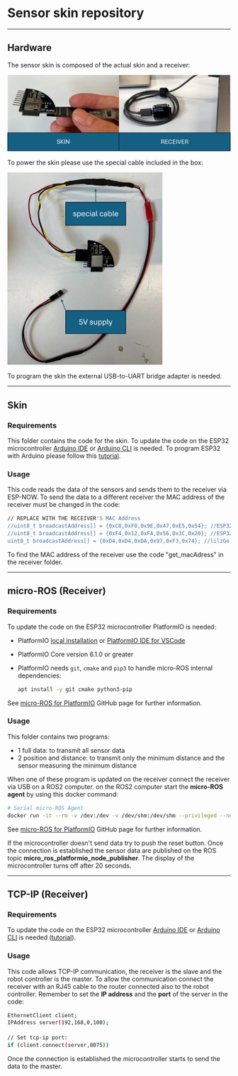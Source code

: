 # Sensor skin repository

---
## Hardware
The sensor skin is composed of the actual skin and a receiver:

<img src="https://github.com/DavideDAlessandri/Sensor_Skin/blob/main/Skin/pic/Picture1.png" width="650">

To power the skin please use the special cable included in the box:

<img src="https://github.com/DavideDAlessandri/Sensor_Skin/blob/main/Skin/pic/Picture2.png" width="350">

To program the skin the external USB-to-UART bridge adapter is needed.

---
## Skin
### Requirements
This folder contains the code for the skin. To update the code on the ESP32 microcontroller [Arduino IDE](https://www.arduino.cc/en/software) or  [Arduino CLI](https://www.arduino.cc/pro/software-pro-cli/) is needed. To program ESP32 with Arduino please follow this [tutorial](https://shop.m5stack.com/blogs/news/step-by-step-guide-how-to-program-esp32-with-arduino-ide).

### Usage
This code reads the data of the sensors and sends them to the receiver via ESP-NOW. To send the data to a different receiver the MAC address of the receiver must be changed in the code:

  ```bash
  // REPLACE WITH THE RECEIVER'S MAC Address
//uint8_t broadcastAddress[] = {0xC8,0xF0,0x9E,0x47,0xE5,0x54}; //ESP32
//uint8_t broadcastAddress[] = {0xF4,0x12,0xFA,0x56,0x3C,0x20}; //ESP32 s3
uint8_t broadcastAddress[] = {0xD4,0xD4,0xDA,0x97,0xF3,0x74}; //lilzGo Lite
  ```
  
To find the MAC address of the receiver use the code "get_macAdress" in the receiver folder.

---
## micro-ROS (Receiver)
### Requirements
To update the code on the ESP32 microcontroller PlatformIO is needed:
- PlatformIO [local installation](https://docs.platformio.org/en/stable/core/installation.html) or [PlatformIO IDE for VSCode](https://platformio.org/install/ide?install=vscode)
- PlatformIO Core version 6.1.0 or greater
- PlatformIO needs  `git`, `cmake` and `pip3` to handle micro-ROS internal dependencies:

  ```bash
  apt install -y git cmake python3-pip
  ```

See [micro-ROS for PlatformIO](https://github.com/micro-ROS/micro_ros_platformio) GitHub page for further information.

### Usage
This folder contains two programs:
- 1 full data: to transmit all sensor data
- 2 position and distance: to transmit only the minimum distance and the sensor measuring the minimum distance

When one of these program is updated on the receiver connect the receiver via USB on a ROS2 computer. on the ROS2 computer start the **micro-ROS agent** by using this docker command:

```bash
# Serial micro-ROS Agent
docker run -it --rm -v /dev:/dev -v /dev/shm:/dev/shm --privileged --net=host microros/micro-ros-agent:$ROS_DISTRO serial --dev [YOUR BOARD PORT] -v6
```

See [micro-ROS for PlatformIO](https://github.com/micro-ROS/micro_ros_platformio) GitHub page for further information.

If the microcontroller doesn't send data try to push the reset button. Once the connection is established the sensor data are published on the ROS topic **micro_ros_platformio_node_publisher**. The display of the microcontroller turns off after 20 seconds.

---
## TCP-IP (Receiver)
### Requirements
To update the code on the ESP32 microcontroller [Arduino IDE](https://www.arduino.cc/en/software) or  [Arduino CLI](https://www.arduino.cc/pro/software-pro-cli/) is needed ([tutorial](https://shop.m5stack.com/blogs/news/step-by-step-guide-how-to-program-esp32-with-arduino-ide)).

### Usage
This code allows TCP-IP communication, the receiver is the slave and the robot controller is the master. To allow the communication connect the receiver with an RJ45 cable to the router connected also to the robot controller. Remember to set the **IP address** and the **port** of the server in the code:

```bash
EthernetClient client;
IPAddress server(192,168,0,100); 

// Set tcp-ip port:
if (client.connect(server,8075))
```

Once the connection is established the microcontroller starts to send the data to the master.